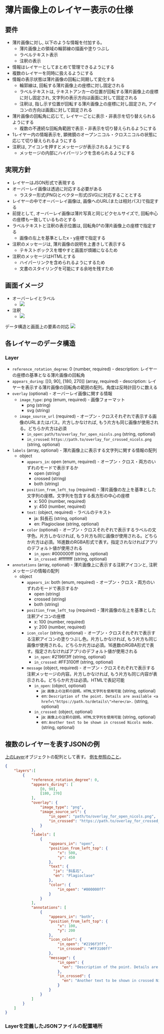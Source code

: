# 薄片画像上のレイヤー表示の仕様

## 要件

- 薄片画像に対し, 以下のような情報を付加する。
  - 薄片画像上の領域の輪郭線の描画や塗りつぶし
  - ラベルテキスト表示
  - 注釈の表示
- 情報はレイヤーとしてまとめて管理できるようにする
- 複数のレイヤーを同時に扱えるようにする
- 情報の表示状態は薄片画像の回転に同期して変化する
  - 輪郭線は, 回転する薄片画像上の座標に対し固定される
  - ラベルテキストは, テキストアンカーの位置が回転する薄片画像上の座標に対し固定され, 文字列の表示方向は画面に対して固定される
  - 注釈は, 指し示す位置が回転する薄片画像上の座標に対し固定され, アイコンの方向は画面に対して固定される
- 薄片画像の回転角に応じて, レイヤーごとに表示・非表示を切り替えられるようにする
  - 複数の不連続な回転角範囲で表示・非表示を切り替えられるようにする
- 1レイヤー内の情報表示を, 顕微鏡のオープンニコル・クロスニコルの状態に応じて切り替えられるようにする
- 注釈は, アイコンを押すとメッセージが表示されるようにする
  - メッセージの内部にハイパーリンクを含められるようにする

## 実現方針

- レイヤーはJSON形式で表現する
- オーバーレイ画像は透過に対応する必要がある
  - ラスター形式(PNG)とベクター形式(SVG)に対応することとする
- レイヤーの中でオーバーレイ画像は, 画像へのURL(または相対パス)で指定する
- 前提として, オーバーレイ画像は薄片写真と同じピクセルサイズで, 回転中心の座標も一致しているものとする
- ラベルテキストと注釈の表示位置は, 回転角0°の薄片画像上の座標で指定する
  - 画像の左上を基準としたx・y座標で指定する
- 注釈のメッセージは, 薄片画像の説明を上書きして表示する
  - テキストボックスを増やすと画面が煩雑になるため
- 注釈のメッセージはHTMLとする
  - ハイパーリンクを含められるようにするため
  - 文書のスタイリングを可能にする余地を残すため

## 画面イメージ

- オーバーレイとラベル
  - ![](./images/screen_overlay_and_labels_on_viewer.png)
- 注釈
  - ![](./images/screen_annotation_on_viewer.png)

データ構造と画面上の要素の対応
![](./images/data_structure_of_a_layer.png)

## 各レイヤーのデータ構造

### Layer

+ `reference_rotation_degree`: 0 (number, required) - description: レイヤーの座標の基準となる薄片画像の回転角
+ `appears_during`: [[0, 90], [180, 270]] (array, required) - description: レイヤーを表示する薄片画像の回転角の範囲の配列。角度は反時計回りに数える
+ `overlay` (optional) - オーバーレイ画像に関する情報
    + `image_type`: png (enum, required) - 画像フォーマット
      + png (string)
      + svg (string)
    + `image_source_url` (required) - オープン・クロスそれぞれで表示する画像のURLまたはパス。片方しかなければ, もう片方も同じ画像が使用される。どちらか片方は必須
      + `in_open`: `path/to/overlay_for_open_nicols.png` (string, optional)
      + `in_crossed`: `https://path.to/overlay_for_crossed_nicols.png` (string, optional)
+ `labels` (array, optional) - 薄片画像上に表示する文字列に関する情報の配列
  + object
    + `appears_in`: open (enum, required) - オープン・クロス・両方のいずれのモードで表示するか
      + open (string)
      + crossed (string)
      + both (string)
    + `position_from_left_top` (required) - 薄片画像の左上を基準とした文字列の座標。文字列を包含する長方形の中心の座標
      + x: 500 (number, required)
      + y: 450 (number, required)
    + `text`: (object, required) - ラベルのテキスト
      + ja: 斜長石 (string, optional)
      + en: Plagioclase (string, optional)
    + `color` (optional) - オープン・クロスそれぞれで表示するラベルの文字色。片方しかなければ, もう片方も同じ画像が使用される。どちらか片方は必須。16進数のRGBA形式で表す。指定されなければアプリのデフォルト値が使用される
      + `in_open`: #000000ff (string, optional)
      + `in_crossed`: #ffffffff (string, optional)
+ `annotations` (array, optional) - 薄片画像上に表示する注釈アイコンと, 注釈メッセージの情報の配列
  + object
    + `appears_in`: both (enum, required) - オープン・クロス・両方のいずれのモードで表示するか
      + open (string)
      + crossed (string)
      + both (string)
    + `position_from_left_top` (required) - 薄片画像の左上を基準とした注釈アイコンの座標
      + x: 100 (number, required)
      + y: 200 (number, required)
    + `icon_color` (string, optional) - オープン・クロスそれぞれで表示する注釈アイコンの塗りつぶし色。片方しかなければ, もう片方も同じ画像が使用される。どちらか片方は必須。16進数のRGBA形式で表す。指定されなければアプリのデフォルト値が使用される
      + `in_open`: #2196f3ff (string, optional)
      + `in_crossed`: #FF3100ff (string, optional)
    + `message` (object, required) - オープン・クロスそれぞれで表示する注釈メッセージの内容。片方しかなければ, もう片方も同じ内容が表示される。どちらか片方は必須。HTMLで表記可能
      + `in_open`: (object, optional)
        + ja: `画像上の注釈の説明。HTML文字列を使用可能` (string, optional)
        + en: `Description of the point. Details are available <a href=\"https://path.to/details\">here</a>.` (string, optional)
      + `in_crossed`: (object, optional)
        + ja: `画像上の注釈の説明。HTML文字列を使用可能` (string, optional)
        + en: `Another text to be shown in crossed Nicols mode.` (string, optional)


## 複数のレイヤーを表すJSONの例

[上のLayer](#Layer)オブジェクトの配列として表す。
[例を参照のこと](/example_image_package_root/packages/Q27_quartz/layers.json)。

```json
{
    "layers":[
        {
            "reference_rotation_degree": 0,
            "appears_during": [
                [0, 90],
                [180, 270]
            ],
            "overlay": {
                "image_type": "png",
                "image_source_url": {
                    "in_open": "path/to/overlay_for_open_nicols.png",
                    "in_crossed": "https://path.to/overlay_for_crossed_nicols.png"
                }
            },
            "labels": [
                {
                    "appears_in": "open",
                    "position_from_left_top": {
                        "x": 500,
                        "y": 450
                    },
                    "text": {
                      "ja": "斜長石",
                      "en": "Plagioclase"
                    },
                    "color": {
                        "in_open": "#000000ff"
                    }
                }
            ],
            "annotations": [
                {
                    "appears_in": "both",
                    "position_from_left_top": {
                        "x": 100,
                        "y": 200
                    },
                    "icon_color": {
                        "in_open": "#2196f3ff",
                        "in_crossed": "#FF3100ff"
                    },
                    "message": {
                        "in_open": {
                          "en": "Description of the point. Details are available <a href=\"https://path.to/details\">here</a>."
                        },
                        "in_crossed": {
                          "en": "Another text to be shown in crossed Nicols mode."
                        }
                    }
                }
            ]
        }
    ]
}
```

### Layerを定義したJSONファイルの配置場所
